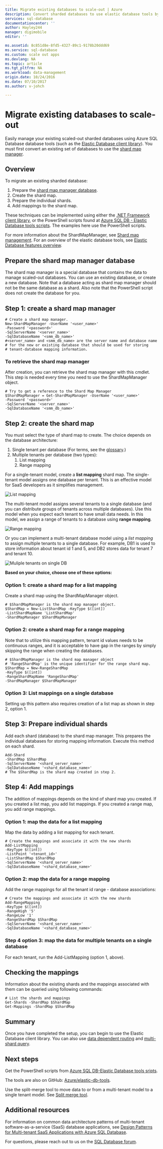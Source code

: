 ```yaml
---
title: Migrate existing databases to scale-out | Azure
description: Convert sharded databases to use elastic database tools by creating a shard map manager
services: sql-database
documentationcenter: ''
author: Hayley244
manager: digimobile
editor: ''

ms.assetid: 8c851d8e-8fd5-4327-89c1-9178b20ddd69
ms.service: sql-database
ms.custom: scale out apps
ms.devlang: NA
ms.topic: article
ms.tgt_pltfrm: NA
ms.workload: data-management
origin.date: 10/24/2016
ms.date: 07/10/2017
ms.author: v-johch

---
```

# Migrate existing databases to scale-out
Easily manage your existing scaled-out sharded databases using Azure SQL Database database tools (such as the [Elastic Database client library](sql-database-elastic-database-client-library.md)). You must first convert an existing set of databases to use the [shard map manager](sql-database-elastic-scale-shard-map-management.md). 

## Overview
To migrate an existing sharded database: 

1. Prepare the [shard map manager database](sql-database-elastic-scale-shard-map-management.md).
2. Create the shard map.
3. Prepare the individual shards.  
4. Add mappings to the shard map.

These techniques can be implemented using either the [.NET Framework client library](http://www.nuget.org/packages/Microsoft.Azure.SqlDatabase.ElasticScale.Client/), or the PowerShell scripts found at [Azure SQL DB - Elastic Database tools scripts](https://gallery.technet.microsoft.com/scriptcenter/Azure-SQL-DB-Elastic-731883db). The examples here use the PowerShell scripts.

For more information about the ShardMapManager, see [Shard map management](sql-database-elastic-scale-shard-map-management.md). For an overview of the elastic database tools, see [Elastic Database features overview](sql-database-elastic-scale-introduction.md).

## Prepare the shard map manager database
The shard map manager is a special database that contains the data to manage scaled-out databases. You can use an existing database, or create a new database. Note that a database acting as shard map manager should not be the same database as a shard. Also note that the PowerShell script does not create the database for you. 

## Step 1: create a shard map manager

```
# Create a shard map manager. 
New-ShardMapManager -UserName '<user_name>' 
-Password '<password>' 
-SqlServerName '<server_name>' 
-SqlDatabaseName '<smm_db_name>' 
#<server_name> and <smm_db_name> are the server name and database name 
# for the new or existing database that should be used for storing 
# tenant-database mapping information.
```

### To retrieve the shard map manager
After creation, you can retrieve the shard map manager with this cmdlet. This step is needed every time you need to use the ShardMapManager object.

```
# Try to get a reference to the Shard Map Manager  
$ShardMapManager = Get-ShardMapManager -UserName '<user_name>' 
-Password '<password>' 
-SqlServerName '<server_name>' 
-SqlDatabaseName '<smm_db_name>' 
```

## Step 2: create the shard map
You must select the type of shard map to create. The choice depends on the database architecture: 

1. Single tenant per database (For terms, see the [glossary](sql-database-elastic-scale-glossary.md).) 
2. Multiple tenants per database (two types):
    1. List mapping
    2. Range mapping

For a single-tenant model, create a **list mapping** shard map. The single-tenant model assigns one database per tenant. This is an effective model for SaaS developers as it simplifies management.

![List mapping][1]

The multi-tenant model assigns several tenants to a single database (and you can distribute groups of tenants across multiple databases). Use this model when you expect each tenant to have small data needs. In this model, we assign a range of tenants to a database using **range mapping**. 

![Range mapping][2]

Or you can implement a multi-tenant database model using a *list mapping* to assign multiple tenants to a single database. For example, DB1 is used to store information about tenant id 1 and 5, and DB2 stores data for tenant 7 and tenant 10. 

![Muliple tenants on single DB][3] 

**Based on your choice, choose one of these options:**

### Option 1: create a shard map for a list mapping
Create a shard map using the ShardMapManager object. 

```
# $ShardMapManager is the shard map manager object. 
$ShardMap = New-ListShardMap -KeyType $([int]) 
-ListShardMapName 'ListShardMap' 
-ShardMapManager $ShardMapManager 
```

### Option 2: create a shard map for a range mapping
Note that to utilize this mapping pattern, tenant id values needs to be continuous ranges, and it is acceptable to have gap in the ranges by simply skipping the range when creating the databases.

```
# $ShardMapManager is the shard map manager object 
# 'RangeShardMap' is the unique identifier for the range shard map.  
$ShardMap = New-RangeShardMap 
-KeyType $([int]) 
-RangeShardMapName 'RangeShardMap' 
-ShardMapManager $ShardMapManager 
```

### Option 3: List mappings on a single database
Setting up this pattern also requires creation of a list map as shown in step 2, option 1.

## Step 3: Prepare individual shards
Add each shard (database) to the shard map manager. This prepares the individual databases for storing mapping information. Execute this method on each shard.

```
Add-Shard 
-ShardMap $ShardMap 
-SqlServerName '<shard_server_name>' 
-SqlDatabaseName '<shard_database_name>'
# The $ShardMap is the shard map created in step 2.
```

## Step 4: Add mappings
The addition of mappings depends on the kind of shard map you created. If you created a list map, you add list mappings. If you created a range map, you add range mappings.

### Option 1: map the data for a list mapping
Map the data by adding a list mapping for each tenant.  

```
# Create the mappings and associate it with the new shards 
Add-ListMapping 
-KeyType $([int]) 
-ListPoint '<tenant_id>' 
-ListShardMap $ShardMap 
-SqlServerName '<shard_server_name>' 
-SqlDatabaseName '<shard_database_name>' 
```

### Option 2: map the data for a range mapping
Add the range mappings for all the tenant id range - database associations:

```
# Create the mappings and associate it with the new shards 
Add-RangeMapping 
-KeyType $([int]) 
-RangeHigh '5' 
-RangeLow '1' 
-RangeShardMap $ShardMap 
-SqlServerName '<shard_server_name>' 
-SqlDatabaseName '<shard_database_name>' 
```

### Step 4 option 3: map the data for multiple tenants on a single database
For each tenant, run the Add-ListMapping (option 1, above). 

## Checking the mappings
Information about the existing shards and the mappings associated with them can be queried using following commands:  

```
# List the shards and mappings 
Get-Shards -ShardMap $ShardMap 
Get-Mappings -ShardMap $ShardMap 
```

## Summary
Once you have completed the setup, you can begin to use the Elastic Database client library. You can also use [data dependent routing](sql-database-elastic-scale-data-dependent-routing.md) and [multi-shard query](sql-database-elastic-scale-multishard-querying.md).

## Next steps
Get the PowerShell scripts from [Azure SQL DB-Elastic Database tools sripts](https://gallery.technet.microsoft.com/scriptcenter/Azure-SQL-DB-Elastic-731883db).

The tools are also on GitHub: [Azure/elastic-db-tools](https://github.com/Azure/elastic-db-tools).

Use the split-merge tool to move data to or from a multi-tenant model to a single tenant model. See [Split merge tool](sql-database-elastic-scale-get-started.md).

## Additional resources
For information on common data architecture patterns of multi-tenant software-as-a-service (SaaS) database applications, see [Design Patterns for Multi-tenant SaaS Applications with Azure SQL Database](sql-database-design-patterns-multi-tenancy-saas-applications.md).

For questions, please reach out to us on the [SQL Database forum](https://social.msdn.microsoft.com/Forums/zh-cn/home?forum=ssdsgetstarted).
<!--Image references-->
[1]: ./media/sql-database-elastic-convert-to-use-elastic-tools/listmapping.png
[2]: ./media/sql-database-elastic-convert-to-use-elastic-tools/rangemapping.png
[3]: ./media/sql-database-elastic-convert-to-use-elastic-tools/multipleonsingledb.png